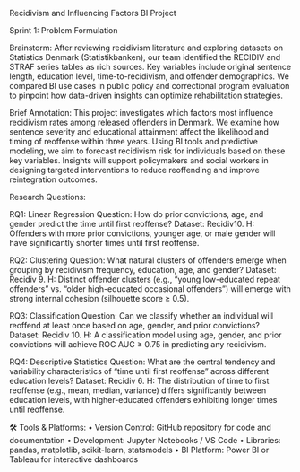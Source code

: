 Recidivism and Influencing Factors BI Project

Sprint 1: Problem Formulation

Brainstorm:
After reviewing recidivism literature and exploring datasets on Statistics Denmark (Statistikbanken), our team identified the RECIDIV and STRAF series tables as rich sources. Key variables include original sentence length, education level, time-to-recidivism, and offender demographics. We compared BI use cases in public policy and correctional program evaluation to pinpoint how data-driven insights can optimize rehabilitation strategies.


Brief Annotation:
This project investigates which factors most influence recidivism rates among released offenders in Denmark. We examine how sentence severity and educational attainment affect the likelihood and timing of reoffense within three years. Using BI tools and predictive modeling, we aim to forecast recidivism risk for individuals based on these key variables. Insights will support policymakers and social workers in designing targeted interventions to reduce reoffending and improve reintegration outcomes.


Research Questions:

RQ1: Linear Regression
Question: How do prior convictions, age, and gender predict the time until first reoffense?
Dataset: Recidiv10.
H: Offenders with more prior convictions, younger age, or male gender will have significantly shorter times until first reoffense.

RQ2: Clustering
Question: What natural clusters of offenders emerge when grouping by recidivism frequency, education, age, and gender?
Dataset: Recidiv 9.
H: Distinct offender clusters (e.g., “young low-educated repeat offenders” vs. “older high-educated occasional offenders”) will emerge with strong internal cohesion (silhouette score ≥ 0.5).

RQ3: Classification
Question: Can we classify whether an individual will reoffend at least once based on age, gender, and prior convictions?
Dataset: Recidiv 10.
H: A classification model using age, gender, and prior convictions will achieve ROC AUC ≥ 0.75 in predicting any recidivism.

RQ4: Descriptive Statistics
Question: What are the central tendency and variability characteristics of “time until first reoffense” across different education levels?
Dataset: Recidiv 6.
H: The distribution of time to first reoffense (e.g., mean, median, variance) differs significantly between education levels, with higher-educated offenders exhibiting longer times until reoffense.


🛠 Tools & Platforms:
•	Version Control: GitHub repository for code and documentation
•	Development: Jupyter Notebooks / VS Code
•	Libraries: pandas, matplotlib, scikit-learn, statsmodels
•	BI Platform: Power BI or Tableau for interactive dashboards